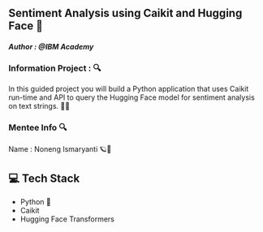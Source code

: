 ## Sentiment Analysis using Caikit and Hugging Face 🤩

#### _Author : @IBM Academy_

### Information Project : 🔍
In this guided project you will build a Python application that uses Caikit run-time and API to query the Hugging Face model for sentiment analysis on text strings. 🌟🌟

### Mentee Info 🔍
Name : Noneng Ismaryanti 🪐🌸

## 💻 Tech Stack 
- Python 🐍
- Caikit
- Hugging Face Transformers
